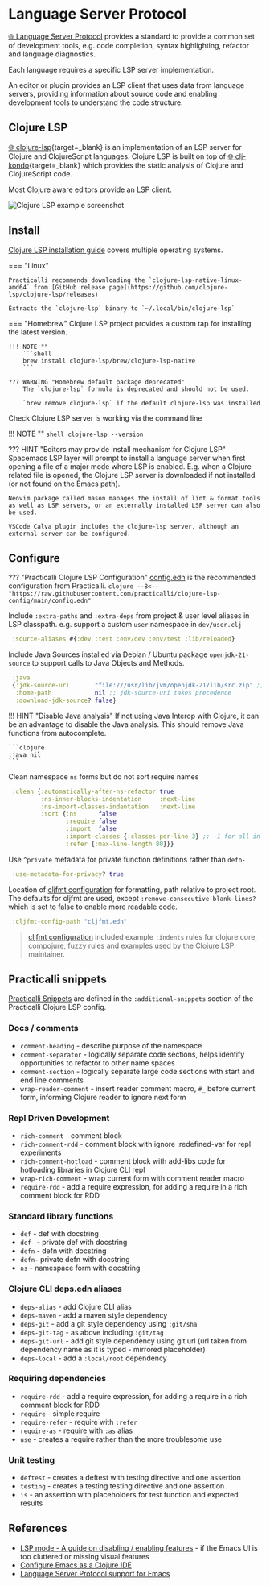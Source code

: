 # Language Server Protocol

[:globe_with_meridians: Language Server Protocol](https://microsoft.github.io/language-server-protocol/) provides a standard to provide a common set of development tools, e.g.  code completion, syntax highlighting, refactor and language diagnostics.

Each language requires a specific LSP server implementation.

An editor or plugin provides an LSP client that uses data from language servers, providing information about source code and enabling development tools to understand the code structure.


## Clojure LSP

[:globe_with_meridians: clojure-lsp](https://clojure-lsp.io/){target=_blank} is an implementation of an LSP server for Clojure and ClojureScript languages.  Clojure LSP is built on top of [:globe_with_meridians: clj-kondo](https://github.com/clj-kondo/clj-kondo){target=_blank} which provides the static analysis of Clojure and ClojureScript code.

Most Clojure aware editors provide an LSP client.

![Clojure LSP example screenshot](https://emacs-lsp.github.io/lsp-mode/tutorials/images/clojure-call-hierarchy.png)


## Install

[Clojure LSP installation guide](https://clojure-lsp.io/installation/) covers multiple operating systems.

=== "Linux"

    Practicalli recommends downloading the `clojure-lsp-native-linux-amd64` from [GitHub release page](https://github.com/clojure-lsp/clojure-lsp/releases)

    Extracts the `clojure-lsp` binary to `~/.local/bin/clojure-lsp`

=== "Homebrew"
    Clojure LSP project provides a custom tap for installing the latest version.

    !!! NOTE ""
        ```shell
        brew install clojure-lsp/brew/clojure-lsp-native
        ```

    ??? WARNING "Homebrew default package deprecated"
        The `clojure-lsp` formula is deprecated and should not be used.

        `brew remove clojure-lsp` if the default clojure-lsp was installed

Check Clojure LSP server is working via the command line

!!! NOTE ""
    ```shell
    clojure-lsp --version
    ```


??? HINT "Editors may provide install mechanism for Clojure LSP"
    Spacemacs LSP layer will prompt to install a language server when first opening a file of a major mode where LSP is enabled.  E.g. when a Clojure related file is opened, the Clojure LSP server is downloaded if not installed (or not found on the Emacs path).

    Neovim package called mason manages the install of lint & format tools as well as LSP servers, or an externally installed LSP server can also be used.

    VSCode Calva plugin includes the clojure-lsp server, although an external server can be configured.


## Configure

??? "Practicalli Clojure LSP Configuration"
    [config.edn](https://github.com/practicalli/clojure-lsp-config/blob/main/config.edn) is the recommended configuration from Practicalli.
    ```clojure
    --8<-- "https://raw.githubusercontent.com/practicalli/clojure-lsp-config/main/config.edn"
    ```

Include `:extra-paths` and `:extra-deps` from project & user level aliases in LSP classpath.  e.g. support a custom `user` namespace in `dev/user.clj`

```clojure
 :source-aliases #{:dev :test :env/dev :env/test :lib/reloaded}
```

Include Java Sources installed via Debian / Ubuntu package `openjdk-21-source` to support calls to Java Objects and Methods.

```clojure
 :java
 {:jdk-source-uri       "file:///usr/lib/jvm/openjdk-21/lib/src.zip" ;;
  :home-path            nil ;; jdk-source-uri takes precedence
  :download-jdk-source? false}
```

!!! HINT "Disable Java analysis"
    If not using Java Interop with Clojure, it can be an advantage to disable the Java analysis.  This should remove Java functions from autocomplete.

    ```clojure
    :java nil
    ```

Clean namespace `ns` forms but do not sort require names

```clojure
 :clean {:automatically-after-ns-refactor true
         :ns-inner-blocks-indentation     :next-line
         :ns-import-classes-indentation   :next-line
         :sort {:ns      false
                :require false
                :import  false
                :import-classes {:classes-per-line 3} ;; -1 for all in single line
                :refer {:max-line-length 80}}}
```


Use `^private` metadata for private function definitions rather than `defn-`

```clojure
 :use-metadata-for-privacy? true
```

Location of [cljfmt configuration](cljfmt.edn) for formatting, path relative to project root.  The defaults for cljfmt are used, except `:remove-consecutive-blank-lines?` which is set to false to enable more readable code.

```clojure
 :cljfmt-config-path "cljfmt.edn"
```

> [cljfmt configuration](cljfmt.edn) included example `:indents` rules for clojure.core, compojure, fuzzy rules and examples used by the Clojure LSP maintainer.


## Practicalli snippets

[Practicalli Snippets](practicalli-snippets.md) are defined in the `:additional-snippets` section of the Practicalli Clojure LSP config.

### Docs / comments
* `comment-heading` - describe purpose of the namespace
* `comment-separator` - logically separate code sections, helps identify opportunities to refactor to other name spaces
* `comment-section` - logically separate large code sections with start and end line comments
* `wrap-reader-comment` - insert reader comment macro, `#_` before current form, informing Clojure reader to ignore next form

### Repl Driven Development
* `rich-comment` - comment block
* `rich-comment-rdd` - comment block with ignore :redefined-var for repl experiments
* `rich-comment-hotload` - comment block with add-libs code for hotloading libraries in Clojure CLI repl
* `wrap-rich-comment` - wrap current form with comment reader macro
* `require-rdd` - add a require expression, for adding a require in a rich comment block for RDD

### Standard library functions
* `def` - def with docstring
* `def-` - private def with docstring
* `defn` - defn with docstring
* `defn-` private defn with docstring
* `ns` - namespace form with docstring

### Clojure CLI deps.edn aliases
* `deps-alias` - add Clojure CLI alias
* `deps-maven` - add a maven style dependency
* `deps-git` - add a git style dependency using `:git/sha`
* `deps-git-tag` - as above including `:git/tag`
* `deps-git-url` - add git style dependency using git url (url taken from dependency name as it is typed - mirrored placeholder)
* `deps-local` - add a `:local/root` dependency

### Requiring dependencies
* `require-rdd` - add a require expression, for adding a require in a rich comment block for RDD
* `require` - simple require
* `require-refer` - require with `:refer`
* `require-as` - require with `:as` alias
* `use` - creates a require rather than the more troublesome use

### Unit testing
* `deftest` - creates a deftest with testing directive and one assertion
* `testing` - creates a testing testing directive and one assertion
* `is` - an assertion with placeholders for test function and expected results


## References

* [LSP mode - A guide on disabling / enabling features](https://emacs-lsp.github.io/lsp-mode/tutorials/how-to-turn-off/) - if the Emacs UI is too cluttered or missing visual features
* [Configure Emacs as a Clojure IDE](https://emacs-lsp.github.io/lsp-mode/tutorials/clojure-guide/)
* [Language Server Protocol support for Emacs](https://emacs-lsp.github.io/lsp-mode/)

